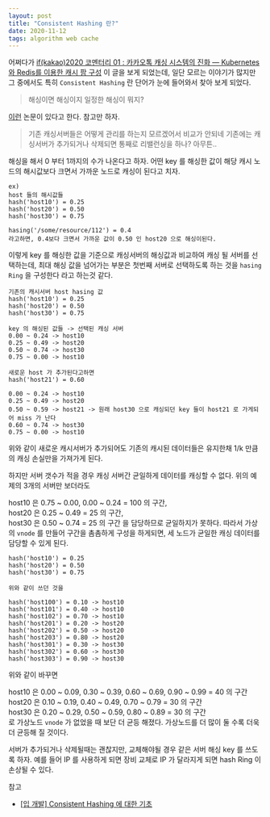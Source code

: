 ```yaml
---
layout: post
title: "Consistent Hashing 란?"
date: 2020-11-12
tags: algorithm web cache
---
```


어쩌다가 [if(kakao)2020 코멘터리 01 : 카카오톡 캐싱 시스템의 진화 — Kubernetes와 Redis를 이용한 캐시 팜 구성](https://tech.kakao.com/2020/11/10/if-kakao-2020-commentary-01-kakao/) 이 글을 보게 되었는데, 일단 모르는 이야기가 많지만 그 중에서도 특히 `Consistent Hashing` 란 단어가 눈에 들어와서 찾아 보게 되었다.

> 해싱이면 해싱이지 일정한 해싱이 뭐지?

[이런](https://www.akamai.com/es/es/multimedia/documents/technical-publication/consistent-hashing-and-random-trees-distributed-caching-protocols-for-relieving-hot-spots-on-the-world-wide-web-technical-publication.pdf) 논문이 있다고 한다. 참고만 하자.

> 기존 캐싱서버들은 어떻게 관리를 하는지 모르겠어서 비교가 안되네
> 기존에는 캐싱서버가 추가되거나 삭제되면 통째로 리밸런싱을 하나? 아무튼..

해싱을 해서 0 부터 1까지의 수가 나온다고 하자.
어떤 key 를 해싱한 값이 해당 캐시 노드의 해시값보다 크면서 가까운 노드로 캐싱이 된다고 치자.
```
ex)
host 들의 해시값들
hash('host10') = 0.25
hash('host20') = 0.50
hash('host30') = 0.75

hasing('/some/resource/112') = 0.4
라고하면, 0.4보다 크면서 가까운 값이 0.50 인 host20 으로 해싱이된다.
```

이렇게 key 를 해싱한 값을 기준으로 캐싱서버의 해싱값과 비교하여 캐싱 될 서버를 선택하는데, 최대 해싱 값을 넘어가는 부분은 첫번째 서버로 선택하도록 하는 것을 `hasing Ring` 을 구성한다 라고 하는것 같다.

```
기존의 캐시서버 host hasing 값
hash('host10') = 0.25
hash('host20') = 0.50
hash('host30') = 0.75

key 의 해싱된 값들 -> 선택된 캐싱 서버
0.00 ~ 0.24 -> host10
0.25 ~ 0.49 -> host20
0.50 ~ 0.74 -> host30
0.75 ~ 0.00 -> host10

새로운 host 가 추가된다고하면
hash('host21') = 0.60

0.00 ~ 0.24 -> host10
0.25 ~ 0.49 -> host20
0.50 ~ 0.59 -> host21 -> 원래 host30 으로 캐싱되던 key 들이 host21 로 가게되어 miss 가 난다
0.60 ~ 0.74 -> host30
0.75 ~ 0.00 -> host10
```
위와 같이 새로운 캐시서버가 추가되어도 기존의 캐시된 데이터들은 유지한채 1/k 만큼의 캐싱 손실만을 가져가게 된다.

하지만 서버 갯수가 적을 경우 캐싱 서버간 균일하게 데이터를 캐싱할 수 없다. 위의 예제의 3개의 서버만 보더라도

host10 은 0.75 ~ 0.00, 0.00 ~ 0.24 = 100 의 구간,  
host20 은 0.25 ~ 0.49 = 25 의  구간,  
host30 은 0.50 ~ 0.74 = 25 의 구간 을 담당하므로 균일하지가 못하다. 따라서 가상의 `vnode` 를 만들어 구간을 촘촘하게 구성을 하게되면, 세 노드가 균일한 캐싱 데이터를 담당할 수 있게 된다.

```
hash('host10') = 0.25
hash('host20') = 0.50
hash('host30') = 0.75

위와 같이 쓰던 것을

hash('host100') = 0.10 -> host10
hash('host101') = 0.40 -> host10
hash('host102') = 0.70 -> host10
hash('host201') = 0.20 -> host20
hash('host202') = 0.50 -> host20
hash('host203') = 0.80 -> host20
hash('host301') = 0.30 -> host30
hash('host302') = 0.60 -> host30
hash('host303') = 0.90 -> host30
```

위와 같이 바꾸면

host10 은 0.00 ~ 0.09, 0.30 ~ 0.39, 0.60 ~ 0.69, 0.90 ~ 0.99 = 40 의 구간  
host20 은 0.10 ~ 0.19, 0.40 ~ 0.49, 0.70 ~ 0.79 = 30 의 구간  
host30 은 0.20 ~ 0.29, 0.50 ~ 0.59, 0.80 ~ 0.89 = 30 의 구간  
로 가상노드 `vnode` 가 없었을 때 보단 더 균등 해졌다. 가상노드를 더 많이 둘 수록 더욱 더 균등해 질 것이다.

서버가 추가되거나 삭제될때는 괜찮지만, 교체해야될 경우 같은 서버 해싱 key 를 쓰도록 하자.
예를 들어 IP 를 사용하게 되면 장비 교체로 IP 가 달라지게 되면 hash Ring 이 손상될 수 있다.


참고
- [[입 개발] Consistent Hashing 에 대한 기초](https://charsyam.wordpress.com/2016/10/02/%EC%9E%85-%EA%B0%9C%EB%B0%9C-consistent-hashing-%EC%97%90-%EB%8C%80%ED%95%9C-%EA%B8%B0%EC%B4%88/)
